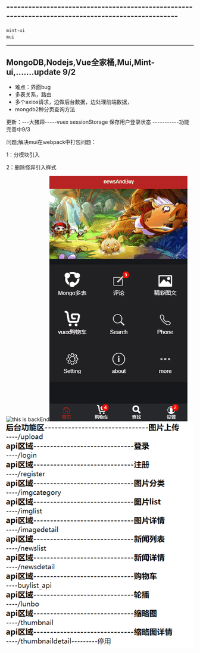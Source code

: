 ## --------------------------------------------------------------------------------------------------

```html
mint-ui
mui
```

----------------------------------------------------------------------------------------------------------------------------------------------

## MongoDB,Nodejs,Vue全家桶,Mui,Mint-ui,.......update 9/2

- 难点：界面bug
- 多表关系，路由
- 多个axios请求，边做后台数据，边处理前端数据，
- mongdb2种分页查询方法

更新：---大猪蹄-----vuex sessionStorage 保存用户登录状态 -----------功能完善中9/3

问题;解决mui在webpack中打包问题：

1：分模块引入

2：删除怪异引入样式

![this is backEnd](https://github.com/QingyiHuang/elementUI-mintUI/blob/master/test/gif2.gif)![this is backEnd](https://github.com/QingyiHuang/elementUI-mintUI/blob/master/test/gif1.gif)![this is backEnd](https://github.com/QingyiHuang/elementUI-mintUI/blob/master/test/X3_PZ2%40DAWAOEK7%5BC%7D2%605MF.png)


